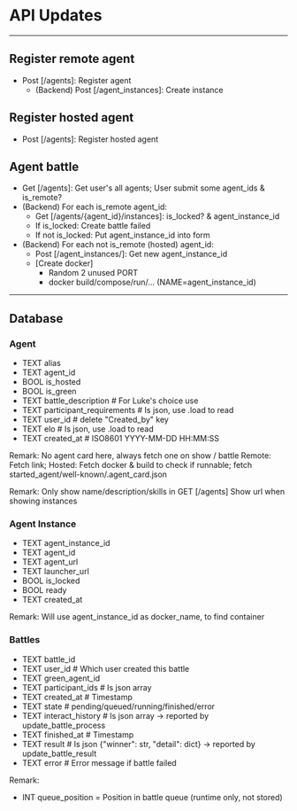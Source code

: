 # API Updates

---

## Register remote agent

+ Post [/agents]: Register agent
  + (Backend) Post [/agent_instances]: Create instance

## Register hosted agent

+ Post [/agents]: Register hosted agent

## Agent battle

+ Get [/agents]: Get user's all agents; 
                User submit some agent_ids & is_remote?
+ (Backend) For each is_remote agent_id:
  + Get [/agents/{agent_id}/instances]: is_locked? & agent_instance_id
  + If is_locked: Create battle failed
  + If not is_locked: Put agent_instance_id into form
+ (Backend) For each not is_remote (hosted) agent_id:
  + Post [/agent_instances/]: Get new agent_instance_id
  + [Create docker]
    + Random 2 unused PORT
    + docker build/compose/run/... (NAME=agent_instance_id)

---

## Database

### Agent

+ TEXT  alias 
+ TEXT  agent_id
+ BOOL  is_hosted
+ BOOL  is_green 
+ TEXT  battle_description       # For Luke's choice use
+ TEXT  participant_requirements # Is json, use .load to read
+ TEXT  user_id                  # delete "Created_by" key
+ TEXT  elo                      # Is json, use .load to read
+ TEXT  created_at               # ISO8601 YYYY-MM-DD HH:MM:SS

Remark: No agent card here, always fetch one on show / battle
  Remote: Fetch link; 
  Hosted: Fetch docker & build to check if runnable; fetch started_agent/well-known/.agent_card.json

Remark: Only show name/description/skills in GET [/agents]
        Show url when showing instances

### Agent Instance

+ TEXT  agent_instance_id
+ TEXT  agent_id
+ TEXT  agent_url
+ TEXT  launcher_url
+ BOOL  is_locked
+ BOOL  ready
+ TEXT  created_at

Remark: Will use agent_instance_id as docker_name, to find container

### Battles

+ TEXT  battle_id
+ TEXT  user_id                  # Which user created this battle
+ TEXT  green_agent_id
+ TEXT  participant_ids          # Is json array
+ TEXT  created_at               # Timestamp
+ TEXT  state                    # pending/queued/running/finished/error
+ TEXT  interact_history         # Is json array -> reported by update_battle_process
+ TEXT  finished_at              # Timestamp
+ TEXT  result                   # Is json {"winner": str, "detail": dict}
                                    -> reported by update_battle_result
+ TEXT  error                    # Error message if battle failed

Remark:
+ INT queue_position = Position in battle queue (runtime only, not stored)
